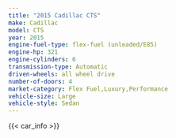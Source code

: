 ```yaml
---
title: "2015 Cadillac CTS"
make: Cadillac
model: CTS
year: 2015
engine-fuel-type: flex-fuel (unleaded/E85)
engine-hp: 321
engine-cylinders: 6
transmission-type: Automatic
driven-wheels: all wheel drive
number-of-doors: 4
market-category: Flex Fuel,Luxury,Performance
vehicle-size: Large
vehicle-style: Sedan
---
```


{{< car_info >}}
